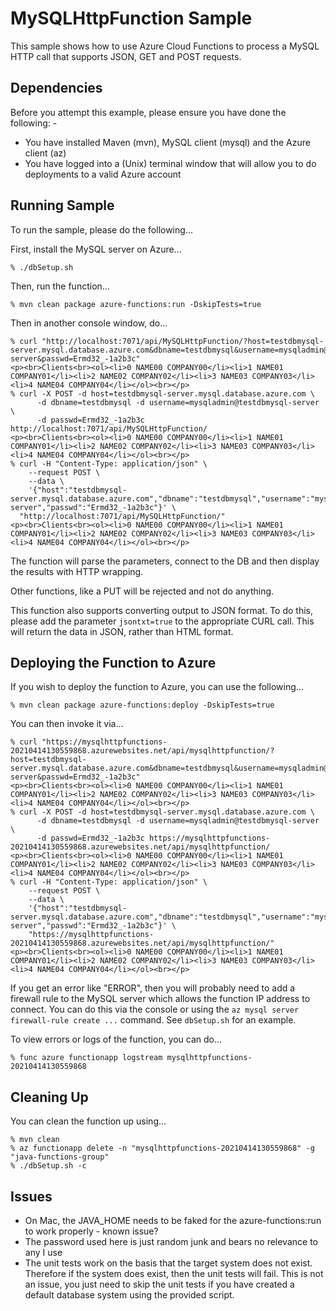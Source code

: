 MySQLHttpFunction Sample
========================

This sample shows how to use Azure Cloud Functions to process a MySQL HTTP call that supports JSON, GET and POST requests.

Dependencies
------------
Before you attempt this example, please ensure you have done the following: -
- You have installed Maven (mvn), MySQL client (mysql) and the Azure client (az)
- You have logged into a (Unix) terminal window that will allow you to do deployments to a valid Azure account

Running Sample
--------------
To run the sample, please do the following...

First, install the MySQL server on Azure...

    % ./dbSetup.sh

Then, run the function...

    % mvn clean package azure-functions:run -DskipTests=true

Then in another console window, do...

    % curl "http://localhost:7071/api/MySQLHttpFunction/?host=testdbmysql-server.mysql.database.azure.com&dbname=testdbmysql&username=mysqladmin@testdbmysql-server&passwd=Ermd32_-1a2b3c"
    <p><br>Clients<br><ol><li>0 NAME00 COMPANY00</li><li>1 NAME01 COMPANY01</li><li>2 NAME02 COMPANY02</li><li>3 NAME03 COMPANY03</li><li>4 NAME04 COMPANY04</li></ol><br></p>
    % curl -X POST -d host=testdbmysql-server.mysql.database.azure.com \
          -d dbname=testdbmysql -d username=mysqladmin@testdbmysql-server \
          -d passwd=Ermd32_-1a2b3c http://localhost:7071/api/MySQLHttpFunction/
    <p><br>Clients<br><ol><li>0 NAME00 COMPANY00</li><li>1 NAME01 COMPANY01</li><li>2 NAME02 COMPANY02</li><li>3 NAME03 COMPANY03</li><li>4 NAME04 COMPANY04</li></ol><br></p>    
    % curl -H "Content-Type: application/json" \
        --request POST \
        --data \
        '{"host":"testdbmysql-server.mysql.database.azure.com","dbname":"testdbmysql","username":"mysqladmin@testdbmysql-server","passwd":"Ermd32_-1a2b3c"}' \ 
      "http://localhost:7071/api/MySQLHttpFunction/"
    <p><br>Clients<br><ol><li>0 NAME00 COMPANY00</li><li>1 NAME01 COMPANY01</li><li>2 NAME02 COMPANY02</li><li>3 NAME03 COMPANY03</li><li>4 NAME04 COMPANY04</li></ol><br></p>

The function will parse the parameters, connect to the DB and then display the results with HTTP wrapping.

Other functions, like a PUT will be rejected and not do anything.

This function also supports converting output to JSON format. To do this, please add the parameter 
`jsontxt=true` to the appropriate CURL call. This will return the data in JSON, rather than HTML
format.

Deploying the Function to Azure
-------------------------------
If you wish to deploy the function to Azure, you can use the following...

    % mvn clean package azure-functions:deploy -DskipTests=true
    
You can then invoke it via...

    % curl "https://mysqlhttpfunctions-20210414130559868.azurewebsites.net/api/mysqlhttpfunction/?host=testdbmysql-server.mysql.database.azure.com&dbname=testdbmysql&username=mysqladmin@testdbmysql-server&passwd=Ermd32_-1a2b3c"
    <p><br>Clients<br><ol><li>0 NAME00 COMPANY00</li><li>1 NAME01 COMPANY01</li><li>2 NAME02 COMPANY02</li><li>3 NAME03 COMPANY03</li><li>4 NAME04 COMPANY04</li></ol><br></p>
    % curl -X POST -d host=testdbmysql-server.mysql.database.azure.com \
          -d dbname=testdbmysql -d username=mysqladmin@testdbmysql-server \
          -d passwd=Ermd32_-1a2b3c https://mysqlhttpfunctions-20210414130559868.azurewebsites.net/api/mysqlhttpfunction/
    <p><br>Clients<br><ol><li>0 NAME00 COMPANY00</li><li>1 NAME01 COMPANY01</li><li>2 NAME02 COMPANY02</li><li>3 NAME03 COMPANY03</li><li>4 NAME04 COMPANY04</li></ol><br></p>
    % curl -H "Content-Type: application/json" \
        --request POST \
        --data \
        '{"host":"testdbmysql-server.mysql.database.azure.com","dbname":"testdbmysql","username":"mysqladmin@testdbmysql-server","passwd":"Ermd32_-1a2b3c"}' \ 
        "https://mysqlhttpfunctions-20210414130559868.azurewebsites.net/api/mysqlhttpfunction/"
    <p><br>Clients<br><ol><li>0 NAME00 COMPANY00</li><li>1 NAME01 COMPANY01</li><li>2 NAME02 COMPANY02</li><li>3 NAME03 COMPANY03</li><li>4 NAME04 COMPANY04</li></ol><br></p>

If you get an error like "ERROR", then you will probably need to add a firewall rule to the MySQL server which allows the function IP address to connect.
You can do this via the console or using the `az mysql server firewall-rule create ...` command. See `dbSetup.sh` for an example.

To view errors or logs of the function, you can do...

    % func azure functionapp logstream mysqlhttpfunctions-20210414130559868
    
Cleaning Up
-----------
You can clean the function up using...

    % mvn clean
    % az functionapp delete -n "mysqlhttpfunctions-20210414130559868" -g "java-functions-group"
    % ./dbSetup.sh -c
    
Issues
------
- On Mac, the JAVA_HOME needs to be faked for the azure-functions:run to work properly - known issue?
- The password used here is just random junk and bears no relevance to any I use
- The unit tests work on the basis that the target system does not exist. Therefore if the system does exist, then the unit tests will fail. This is not an issue, you just need to skip the unit tests if you have created a default database system using the provided script.

